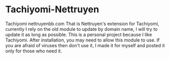 # Tachiyomi-Nettruyen
Tachiyomi nettruyenbb.com
That is Nettruyen's extension for Tachiyomi, currently I rely on the old module to update by domain name, I will try to update it as long as possible. This is a personal project because I like Tachiyomi. After installation, you may need to allow this module to use. If you are afraid of viruses then don't use it, I made it for myself and posted it only for those who need it.
